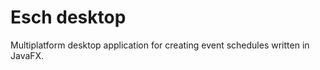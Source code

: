 Esch desktop
============

Multiplatform desktop application for creating event schedules written in 
JavaFX.
